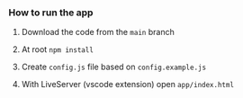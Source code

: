 ### How to run the app
1. Download the code from the ```main``` branch

2. At root ``` npm install ```

3. Create ``` config.js ``` file based on ``` config.example.js ```

4. With LiveServer (vscode extension) open ``` app/index.html ```